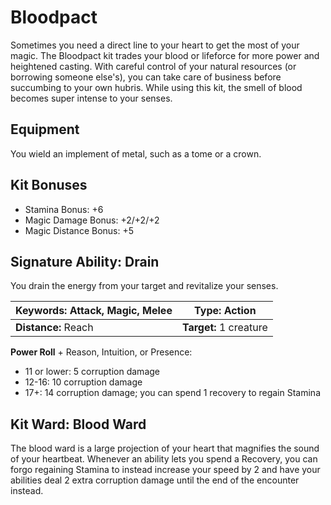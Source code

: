 # Bloodpact

Sometimes you need a direct line to your heart to get the most of your magic. The Bloodpact kit trades your blood or lifeforce for more power and heightened casting. With careful control of your natural resources (or borrowing someone else's), you can take care of business before succumbing to your own hubris. While using this kit, the smell of blood becomes super intense to your senses.

## Equipment

You wield an implement of metal, such as a tome or a crown.

## Kit Bonuses

-   Stamina Bonus: +6
-   Magic Damage Bonus: +2/+2/+2
-   Magic Distance Bonus: +5

## Signature Ability: Drain

You drain the energy from your target and revitalize your senses.

| **Keywords:** Attack, Magic, Melee | **Type:** Action |
| -------------------------------------- | -------------------------------- |
| **Distance:** Reach | **Target:** 1 creature |








**Power Roll** + Reason, Intuition, or Presence:

-   11 or lower: 5 corruption damage
-   12-16: 10 corruption damage
-   17+: 14 corruption damage; you can spend 1 recovery to regain Stamina

## Kit Ward: Blood Ward

The blood ward is a large projection of your heart that magnifies the sound of your heartbeat. Whenever an ability lets you spend a Recovery, you can forgo regaining Stamina to instead increase your speed by 2 and have your abilities deal 2 extra corruption damage until the end of the encounter instead.
